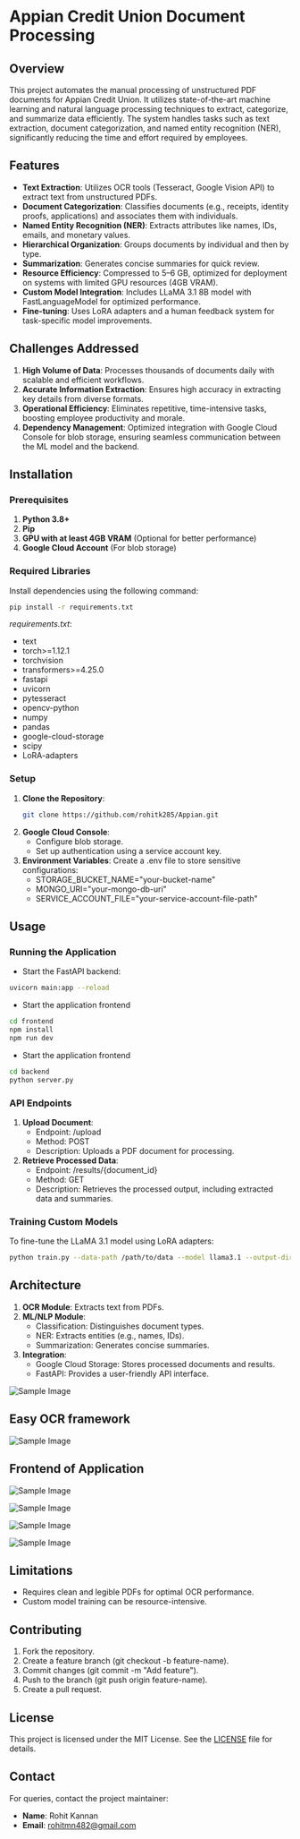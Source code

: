 # Appian Credit Union Document Processing

## Overview
This project automates the manual processing of unstructured PDF documents for Appian Credit Union. It utilizes state-of-the-art machine learning and natural language processing techniques to extract, categorize, and summarize data efficiently. The system handles tasks such as text extraction, document categorization, and named entity recognition (NER), significantly reducing the time and effort required by employees.

## Features
- **Text Extraction**: Utilizes OCR tools (Tesseract, Google Vision API) to extract text from unstructured PDFs.
- **Document Categorization**: Classifies documents (e.g., receipts, identity proofs, applications) and associates them with individuals.
- **Named Entity Recognition (NER)**: Extracts attributes like names, IDs, emails, and monetary values.
- **Hierarchical Organization**: Groups documents by individual and then by type.
- **Summarization**: Generates concise summaries for quick review.
- **Resource Efficiency**: Compressed to 5–6 GB, optimized for deployment on systems with limited GPU resources (4GB VRAM).
- **Custom Model Integration**: Includes LLaMA 3.1 8B model with FastLanguageModel for optimized performance.
- **Fine-tuning**: Uses LoRA adapters and a human feedback system for task-specific model improvements.

## Challenges Addressed
1. **High Volume of Data**: Processes thousands of documents daily with scalable and efficient workflows.
2. **Accurate Information Extraction**: Ensures high accuracy in extracting key details from diverse formats.
3. **Operational Efficiency**: Eliminates repetitive, time-intensive tasks, boosting employee productivity and morale.
4. **Dependency Management**: Optimized integration with Google Cloud Console for blob storage, ensuring seamless communication between the ML model and the backend.

## Installation

### Prerequisites
1. **Python 3.8+**
2. **Pip**
3. **GPU with at least 4GB VRAM** (Optional for better performance)
4. **Google Cloud Account** (For blob storage)

### Required Libraries
Install dependencies using the following command:
```bash
pip install -r requirements.txt
```

*requirements.txt*:
- text
- torch>=1.12.1
- torchvision
- transformers>=4.25.0
- fastapi
- uvicorn
- pytesseract
- opencv-python
- numpy
- pandas
- google-cloud-storage
- scipy
- LoRA-adapters


### Setup
1. **Clone the Repository**:
   ```bash
   git clone https://github.com/rohitk285/Appian.git
   ```   
2. **Google Cloud Console**:
   - Configure blob storage.
   - Set up authentication using a service account key.
3. **Environment Variables**:
   Create a .env file to store sensitive configurations:
   - STORAGE_BUCKET_NAME="your-bucket-name"
   - MONGO_URI="your-mongo-db-uri"
   - SERVICE_ACCOUNT_FILE="your-service-account-file-path"

   

## Usage
### Running the Application
- Start the FastAPI backend:
```bash
uvicorn main:app --reload
```

- Start the application frontend
```bash
cd frontend
npm install
npm run dev
```

- Start the application frontend
```bash
cd backend
python server.py
```

### API Endpoints
1. **Upload Document**:
   - Endpoint: /upload
   - Method: POST
   - Description: Uploads a PDF document for processing.
2. **Retrieve Processed Data**:
   - Endpoint: /results/{document_id}
   - Method: GET
   - Description: Retrieves the processed output, including extracted data and summaries.

### Training Custom Models
To fine-tune the LLaMA 3.1 model using LoRA adapters:
```bash
python train.py --data-path /path/to/data --model llama3.1 --output-dir /path/to/output
```


## Architecture
1. **OCR Module**: Extracts text from PDFs.
2. **ML/NLP Module**:
   - Classification: Distinguishes document types.
   - NER: Extracts entities (e.g., names, IDs).
   - Summarization: Generates concise summaries.
3. **Integration**:
   - Google Cloud Storage: Stores processed documents and results.
   - FastAPI: Provides a user-friendly API interface.

![Sample Image](images/architecture.jpeg)

## Easy OCR framework

![Sample Image](images/easyocr.jpeg)

## Frontend of Application
![Sample Image](images/uploadpage.png)

![Sample Image](images/retrieve1.png)

![Sample Image](images/retrieve2.png)

![Sample Image](images/retrieve3.png)

## Limitations
- Requires clean and legible PDFs for optimal OCR performance.
- Custom model training can be resource-intensive.

## Contributing
1. Fork the repository.
2. Create a feature branch (git checkout -b feature-name).
3. Commit changes (git commit -m "Add feature").
4. Push to the branch (git push origin feature-name).
5. Create a pull request.

## License
This project is licensed under the MIT License. See the [LICENSE](LICENSE) file for details.

## Contact
For queries, contact the project maintainer:
- **Name**: Rohit Kannan
- **Email**: rohitmn482@gmail.com